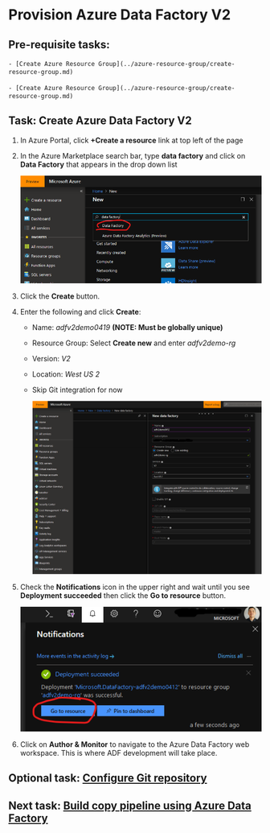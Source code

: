 # Provision Azure Data Factory V2

## Pre-requisite tasks: 

    - [Create Azure Resource Group](../azure-resource-group/create-resource-group.md)

    - [Create Azure Resource Group](../azure-resource-group/create-resource-group.md)

## Task: Create Azure Data Factory V2

1. In Azure Portal, click **+Create a resource** link at top left of the page

1. In the Azure Marketplace search bar, type **data factory** and click on **Data Factory** that appears in the drop down list

    ![New](media/provision/1.png)

1. Click the **Create** button.

1. Enter the following and click **Create**:
    - Name: *adfv2demo0419* **(NOTE: Must be globally unique)**
    - Resource Group: Select **Create new** and enter *adfv2demo-rg*
    - Version: *V2*
    - Location: *West US 2*
    - Skip Git integration for now

        ![New data factory](media/provision/2.png)

1. Check the **Notifications** icon in the upper right and wait until you see **Deployment succeeded** then click the **Go to resource** button.

    ![Notifications](media/provision/3.png)

1. Click on **Author & Monitor** to navigate to the Azure Data Factory web workspace. This is where ADF development will take place.

## Optional task: [Configure Git repository](configure-git-repo.md)

## Next task: [Build copy pipeline using Azure Data Factory](copy-file-into-adls-gen2.md)
